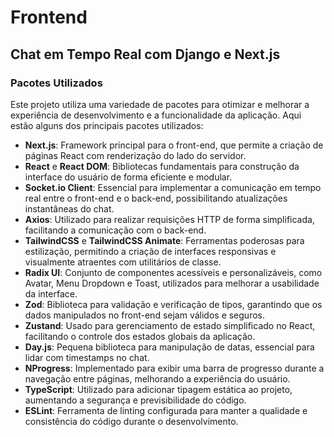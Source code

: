 # Frontend
## Chat em Tempo Real com Django e Next.js

### Pacotes Utilizados

Este projeto utiliza uma variedade de pacotes para otimizar e melhorar a experiência de desenvolvimento e a funcionalidade da aplicação. Aqui estão alguns dos principais pacotes utilizados:

- **Next.js**: Framework principal para o front-end, que permite a criação de páginas React com renderização do lado do servidor.
- **React** e **React DOM**: Bibliotecas fundamentais para construção da interface do usuário de forma eficiente e modular.
- **Socket.io Client**: Essencial para implementar a comunicação em tempo real entre o front-end e o back-end, possibilitando atualizações instantâneas do chat.
- **Axios**: Utilizado para realizar requisições HTTP de forma simplificada, facilitando a comunicação com o back-end.
- **TailwindCSS** e **TailwindCSS Animate**: Ferramentas poderosas para estilização, permitindo a criação de interfaces responsivas e visualmente atraentes com utilitários de classe.
- **Radix UI**: Conjunto de componentes acessíveis e personalizáveis, como Avatar, Menu Dropdown e Toast, utilizados para melhorar a usabilidade da interface.
- **Zod**: Biblioteca para validação e verificação de tipos, garantindo que os dados manipulados no front-end sejam válidos e seguros.
- **Zustand**: Usado para gerenciamento de estado simplificado no React, facilitando o controle dos estados globais da aplicação.
- **Day.js**: Pequena biblioteca para manipulação de datas, essencial para lidar com timestamps no chat.
- **NProgress**: Implementado para exibir uma barra de progresso durante a navegação entre páginas, melhorando a experiência do usuário.
- **TypeScript**: Utilizado para adicionar tipagem estática ao projeto, aumentando a segurança e previsibilidade do código.
- **ESLint**: Ferramenta de linting configurada para manter a qualidade e consistência do código durante o desenvolvimento.